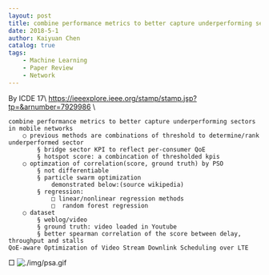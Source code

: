 ```yaml
---
layout: post
title: combine performance metrics to better capture underperforming sectors in mobile networks
date: 2018-5-1
author: Kaiyuan Chen
catalog: true
tags:
    - Machine Learning
    - Paper Review
    - Network
---
```

By 
ICDE 17\\
	https://ieeexplore.ieee.org/stamp/stamp.jsp?tp=&arnumber=7929986 \

	combine performance metrics to better capture underperforming sectors in mobile networks
		○ previous methods are combinations of threshold to determine/rank underperformed sector
			§ bridge sector KPI to reflect per-consumer QoE
			§ hotspot score: a combincation of thresholded kpis
		○ optimzation of correlation(score, ground truth) by PSO
			§ not differentiable 
			§ particle swarm optimization
				demonstrated below:(source wikipedia)
			§ regression:
				□ linear/nonlinear regression methods
				□  random forest regression
		○ dataset
			§ weblog/video
			§ ground truth: video loaded in Youtube
			§ better spearman correlation of the score between delay, throughput and stalls 
	QoE-aware Optimization of Video Stream Downlink Scheduling over LTE 
□ ![./img/psa.gif](./img/psa.gif)